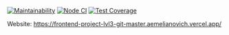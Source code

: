 [![Maintainability](https://api.codeclimate.com/v1/badges/2068638216ca262b66d5/maintainability)](https://codeclimate.com/github/aemelianovich/frontend-project-lvl3/maintainability)
[![Node CI](https://github.com/aemelianovich/frontend-project-lvl3/workflows/Node%20CI/badge.svg)](https://github.com/aemelianovich/frontend-project-lvl3/actions)
[![Test Coverage](https://api.codeclimate.com/v1/badges/2068638216ca262b66d5/test_coverage)](https://codeclimate.com/github/aemelianovich/frontend-project-lvl3/test_coverage)

Website:
https://frontend-project-lvl3-git-master.aemelianovich.vercel.app/